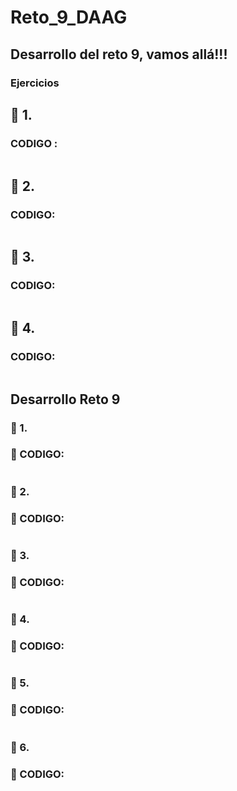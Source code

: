 # Reto_9_DAAG
## Desarrollo del reto 9, vamos allá!!!
### Ejercicios 
## :dart: 1. 

### CODIGO :

```ruby

```

## :dart: 2.

### CODIGO:

```ruby

```
## :dart: 3.

### CODIGO:

```ruby

```

## :dart: 4.

### CODIGO:


```ruby

```

## Desarrollo Reto 9

### :trumpet: 1.


### :memo: CODIGO:


```ruby

```



### :trumpet: 2.

### :memo: CODIGO:


```ruby

```


### :trumpet: 3.



### :memo: CODIGO:


```ruby

```



### :trumpet: 4.


### :memo: CODIGO:


```ruby

```


### :trumpet: 5.


### :memo: CODIGO:


```ruby

```


### :trumpet: 6.

### :memo: CODIGO:


```ruby

```



